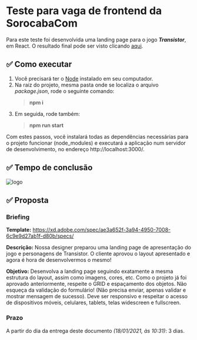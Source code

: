 # Teste para vaga de frontend da SorocabaCom
Para este teste foi desenvolvida uma landing page para o jogo __*Transistor*__, em React. O resultado final pode ser visto clicando [aqui](https://danielmendesdoamaral.github.io/sorocabacom-teste-front-end/).

## ✅ Como executar 
1. Você precisará ter o [Node](https://nodejs.org/en/) instalado em seu computador. 
2. Na raiz do projeto, mesma pasta onde se localiza o arquivo *package.json*, rode o seguinte comando: 
	> __npm i__
3. Em seguida, rode também:
	> __npm run start__

Com estes passos, você instalará todas as dependências necessárias para o projeto funcionar (node_modules) e executará a aplicação num servidor de desenvolvimento, no endereço http://localhost:3000/.

## ✅ Tempo de conclusão
![logo](https://github.com/DanielMendesdoAmaral/sorocabacom-teste-front-end/blob/main/Tempo%20de%20conclus%C3%A3o.png)

## ✅ Proposta
### Briefing
__Template:__ https://xd.adobe.com/spec/ae3a652f-3a94-4950-7008-6c9e9d27ab1f-d80b/specs/

__Descrição:__ Nossa designer preparou uma landing page de apresentação do jogo e personagens de Transistor. O cliente aprovou o layout apresentado e agora é hora de desenvolvermos o mesmo!

__Objetivo:__ Desenvolva a landing page seguindo exatamente a mesma estrutura do layout, assim como imagens, cores, etc. Como o projeto já foi aprovado anteriormente, respeite o GRID e espaçamento dos objetos.
Não esqueça da validação do formulário! (Não precisa enviar, apenas validar e mostrar mensagem de sucesso).
Deve ser responsivo e respeitar o acesso de dispositivos móveis, celulares, tablets, telas widescreen e fullscreen.

### Prazo
A partir do dia da entrega deste documento *(18/01/2021, às 10:31)*: 3 dias.  
